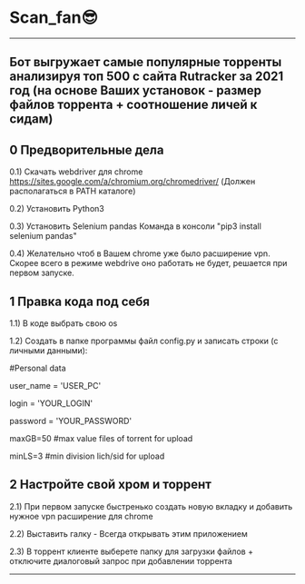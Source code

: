 # Scan_fan😎
-------------------------------------------------------------------------------------------------------
Бот выгружает самые популярные торренты анализируя топ 500  с сайта Rutracker за 2021 год (на основе Ваших установок - размер файлов торрента + соотношение личей к сидам) 
-------------------------------------------------------------------------------------------------------


0 Предворительные дела
-------------------------------------------------------------------------------------------------------
0.1) Скачать webdriver для chrome 
https://sites.google.com/a/chromium.org/chromedriver/
(Должен располагаться в PATH каталоге)

0.2) Установить Python3 

0.3) Установить Selenium pandas
Команда в консоли "pip3 install selenium pandas"

0.4) Желательно чтоб в Вашем chrome уже было расширение vpn.
Скорее всего в режиме webdrive оно работать не будет, решается при первом запуске.


1 Правка кода под себя
-------------------------------------------------------------------------------------------------------
1.1) В коде выбрать свою оs

1.2) Создать в папке программы файл config.py и записать строки (с личными данными):

#Personal data

user_name = 'USER_PC'

login = 'YOUR_LOGIN'

password = 'YOUR_PASSWORD'

maxGB=50    #max value files of torrent for upload

minLS=3     #min division lich/sid for upload


2 Настройте свой хром и торрент
-------------------------------------------------------------------------------------------------------
2.1) При первом запуске быстренько создать новую вкладку и добавить нужное vpn расширение для chrome

2.2) Выставить галку - Всегда открывать этим приложением

2.3) В торрент клиенте выберете папку для загрузки файлов + отключите диалоговый запрос при добавлении торрента

-------------------------------------------------------------------------------------------------------
